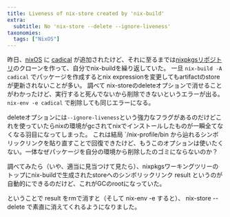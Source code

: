 ```yaml
---
title: Liveness of nix-store created by 'nix-build'
extra:
  subtitle: No 'nix-store --delete --ignore-liveness'
taxonomies:
  tags: ["NixOS"]
---
```

昨日、[nixOS](https://nixos.org) に [cadical](https://github.com/arminbiere/cadical) が追加されたけど、それに至るまでは[nixpkgsリポジトリ](https://github.com/NixOS/nixpkgs)のクローンを作って、自分でnix-buildを繰り返していた。
一旦 `nix-build -A cadical` でパッケージを作成するとnix expressionを変更してもartifactのstoreが更新されないことが多い。
調べて nix-storeのdeleteオプションで消せることがわかったけど、実行すると死んでないから削除できないというエラーが出る。`nix-env -e cadical` で削除しても同じエラーになる。

deleteオプションには`--ignore-liveness`という強力なフラグがあるのだけどこれを使っていたらnixの環境がgcされてnixでインストールしたものが一瞬全てなくなる羽目になってしまった。
これは結局 `/nix-profile/bin から辿れるシンボリックリンクを貼り直すことで回復できたけど、もうこのオプションは使いたくない。一体なぜパッケージを自分の環境から削除したのゴミにならないのか？

調べてみたら（いや、適当に見当つけて見たら）、nixpkgsワーキングツリーのトップにnix-buildで生成されたstoreへのシンボリックリンク result というのが自動的にできるのだけど、これがGCのrootになっていた。

ということで result をrmで消すと（そして nix-env -e すると）、 nix-store --delete で素直に消えてくれるようになりました。
